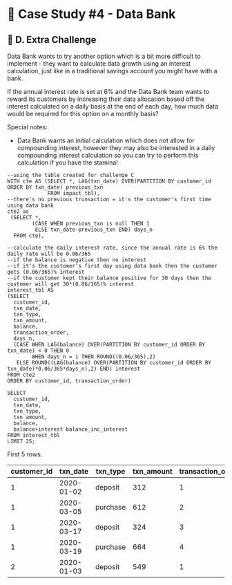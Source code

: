 # 🏦 Case Study #4 - Data Bank
## 💪 D. Extra Challenge

Data Bank wants to try another option which is a bit more difficult to implement - they want to calculate data growth using an interest calculation, just like in a traditional savings account you might have with a bank.

If the annual interest rate is set at 6% and the Data Bank team wants to reward its customers by increasing their data allocation based off the interest calculated on a daily basis at the end of each day, how much data would be required for this option on a monthly basis?

Special notes:

* Data Bank wants an initial calculation which does not allow for compounding interest, however they may also be interested in a daily compounding interest calculation so you can try to perform this calculation if you have the stamina!

```TSQL
--using the table created for challenge C
WITH cte AS (SELECT *, LAG(txn_date) OVER(PARTITION BY customer_id ORDER BY txn_date) previous_txn
             FROM impact_tbl), 
--there's no previous trunsaction = it's the customer's first time using data bank
cte2 as 
 (SELECT *, 
        (CASE WHEN previous_txn is null THEN 1
         ELSE txn_date-previous_txn END) days_n
  FROM cte),
  
--calculate the daily interest rate, since the annual rate is 6% the daily rate will be 0.06/365
--if the balance is negative then no interest
--if it's the customer's first day using data bank then the customer gets (0.06/365)% interest
--if the customer kept their balance positive for 30 days then the customer will get 30*(0.06/365)% interest
interest_tbl AS
(SELECT 
  customer_id, 
  txn_date,
  txn_type,
  txn_amount,
  balance,
  transaction_order,
  days_n,
  (CASE WHEN LAG(balance) OVER(PARTITION BY customer_id ORDER BY txn_date) < 0 THEN 0 
        WHEN days_n = 1 THEN ROUND((0.06/365),2)
   ELSE ROUND((LAG(balance) OVER(PARTITION BY customer_id ORDER BY txn_date)*0.06/365*days_n),2) END) interest
FROM cte2
ORDER BY customer_id, transaction_order)

SELECT
  customer_id,
  txn_date,
  txn_type, 
  txn_amount,
  balance,
  balance+interest balance_inc_interest
FROM interest_tbl
LIMIT 25;
```

First 5 rows.

| customer_id | txn_date   | txn_type | txn_amount | transaction_order | balance | balance_inc_interest |
|-------------|------------|----------|------------|-------------------|------------|---------|
| 1	           | 2020-01-02 | deposit  | 	312        | 1                 |  312     | 312.00  |
| 1	           | 2020-03-05 | purchase | 	612        | 2                 |  -300    | -296.77 |
| 1	           | 2020-03-17 | deposit  | 	324        | 3                 | 24      |  24  |
| 1	           | 2020-03-19 | purchase | 	664        | 4                 |  -640    |  -639.99  |
| 2	           | 2020-01-03 | deposit  | 	549        | 1                 | 549     |  549.00 |
  
